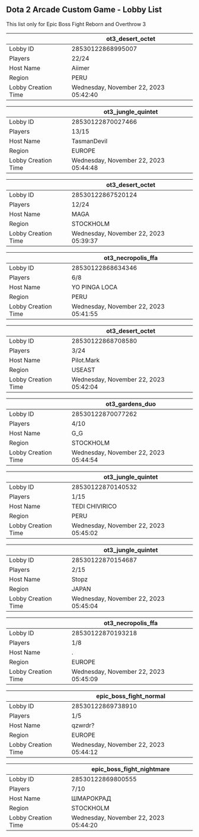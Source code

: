 ## Dota 2 Arcade Custom Game - Lobby List

This list only for Epic Boss Fight Reborn and Overthrow 3

|  | ot3_desert_octet |
| ------ | ------ |
| Lobby ID | 28530122868995007 |
| Players | 22/24 |
| Host Name | Aiimer |
| Region | PERU |
| Lobby Creation Time | Wednesday, November 22, 2023 05:42:40 |


|  | ot3_jungle_quintet |
| ------ | ------ |
| Lobby ID | 28530122870027466 |
| Players | 13/15 |
| Host Name | TasmanDevil |
| Region | EUROPE |
| Lobby Creation Time | Wednesday, November 22, 2023 05:44:48 |


|  | ot3_desert_octet |
| ------ | ------ |
| Lobby ID | 28530122867520124 |
| Players | 12/24 |
| Host Name | MAGA |
| Region | STOCKHOLM |
| Lobby Creation Time | Wednesday, November 22, 2023 05:39:37 |


|  | ot3_necropolis_ffa |
| ------ | ------ |
| Lobby ID | 28530122868634346 |
| Players | 6/8 |
| Host Name | YO PINGA LOCA |
| Region | PERU |
| Lobby Creation Time | Wednesday, November 22, 2023 05:41:55 |


|  | ot3_desert_octet |
| ------ | ------ |
| Lobby ID | 28530122868708580 |
| Players | 3/24 |
| Host Name | Pilot.Mark |
| Region | USEAST |
| Lobby Creation Time | Wednesday, November 22, 2023 05:42:04 |


|  | ot3_gardens_duo |
| ------ | ------ |
| Lobby ID | 28530122870077262 |
| Players | 4/10 |
| Host Name | G_G |
| Region | STOCKHOLM |
| Lobby Creation Time | Wednesday, November 22, 2023 05:44:54 |


|  | ot3_jungle_quintet |
| ------ | ------ |
| Lobby ID | 28530122870140532 |
| Players | 1/15 |
| Host Name | TEDI CHIVIRICO |
| Region | PERU |
| Lobby Creation Time | Wednesday, November 22, 2023 05:45:02 |


|  | ot3_jungle_quintet |
| ------ | ------ |
| Lobby ID | 28530122870154687 |
| Players | 2/15 |
| Host Name | Stopz |
| Region | JAPAN |
| Lobby Creation Time | Wednesday, November 22, 2023 05:45:04 |


|  | ot3_necropolis_ffa |
| ------ | ------ |
| Lobby ID | 28530122870193218 |
| Players | 1/8 |
| Host Name | . |
| Region | EUROPE |
| Lobby Creation Time | Wednesday, November 22, 2023 05:45:09 |


|  | epic_boss_fight_normal |
| ------ | ------ |
| Lobby ID | 28530122869738910 |
| Players | 1/5 |
| Host Name | qzwrdr? |
| Region | EUROPE |
| Lobby Creation Time | Wednesday, November 22, 2023 05:44:12 |


|  | epic_boss_fight_nightmare |
| ------ | ------ |
| Lobby ID | 28530122869800555 |
| Players | 7/10 |
| Host Name | ШМАРОКРАД |
| Region | STOCKHOLM |
| Lobby Creation Time | Wednesday, November 22, 2023 05:44:20 |


